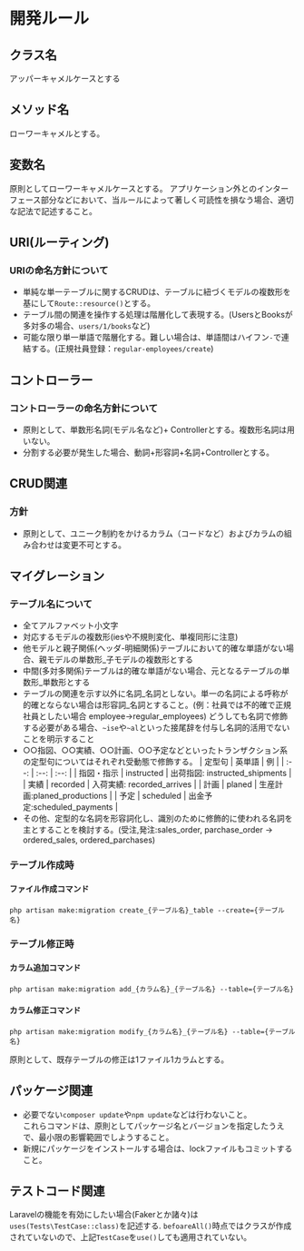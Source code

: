 # 開発ルール

## クラス名

アッパーキャメルケースとする

## メソッド名

ローワーキャメルとする。

## 変数名

原則としてローワーキャメルケースとする。
アプリケーション外とのインターフェース部分などにおいて、当ルールによって著しく可読性を損なう場合、適切な記法で記述すること。

## URI(ルーティング)

### URIの命名方針について

+ 単純な単一テーブルに関するCRUDは、テーブルに紐づくモデルの複数形を基にして`Route::resource()`とする。
+ テーブル間の関連を操作する処理は階層化して表現する。(UsersとBooksが多対多の場合、`users/1/books`など)
+ 可能な限り単一単語で階層化する。難しい場合は、単語間はハイフン`-`で連結する。(正規社員登録：`regular-employees/create`)

## コントローラー

### コントローラーの命名方針について

+ 原則として、単数形名詞(モデル名など)+ Controllerとする。複数形名詞は用いない。
+ 分割する必要が発生した場合、動詞+形容詞+名詞+Controllerとする。

## CRUD関連

### 方針

+ 原則として、ユニーク制約をかけるカラム（コードなど）およびカラムの組み合わせは変更不可とする。

## マイグレーション

### テーブル名について

+ 全てアルファベット小文字
+ 対応するモデルの複数形(iesや不規則変化、単複同形に注意)
+ 他モデルと親子関係(ヘッダ-明細関係)テーブルにおいて的確な単語がない場合、親モデルの単数形_子モデルの複数形とする
+ 中間(多対多関係)テーブルは的確な単語がない場合、元となるテーブルの単数形_単数形とする
+ テーブルの関連を示す以外に名詞_名詞としない。単一の名詞による呼称が的確とならない場合は形容詞_名詞とすること。(例：社員では不的確で正規社員としたい場合 employee→regular_employees) どうしても名詞で修飾する必要がある場合、`~ise`や`~al`といった接尾辞を付与し名詞的活用でないことを明示すること
+ ○○指図、○○実績、○○計画、○○予定などといったトランザクション系の定型句についてはそれぞれ受動態で修飾する。
    | 定型句 | 英単語 | 例 |
    | :--: | :--: | :--: |
    | 指図・指示 | instructed | 出荷指図: instructed_shipments |
    | 実績 | recorded | 入荷実績: recorded_arrives |
    | 計画 | planed | 生産計画:planed_productions |
    | 予定 | scheduled | 出金予定:scheduled_payments |
+ その他、定型的な名詞を形容詞化し、識別のために修飾的に使われる名詞を主とすることを検討する。(受注,発注:sales_order, parchase_order → ordered_sales, ordered_parchases)

### テーブル作成時

#### ファイル作成コマンド

```shell
php artisan make:migration create_{テーブル名}_table --create={テーブル名}
```

### テーブル修正時

#### カラム追加コマンド

```shell
php artisan make:migration add_{カラム名}_{テーブル名} --table={テーブル名}
```

#### カラム修正コマンド

```shell
php artisan make:migration modify_{カラム名}_{テーブル名} --table={テーブル名}
```

原則として、既存テーブルの修正は1ファイル1カラムとする。

## パッケージ関連

+ 必要でない`composer update`や`npm update`などは行わないこと。  
これらコマンドは、原則としてパッケージ名とバージョンを指定したうえで、最小限の影響範囲でしようすること。  
+ 新規にパッケージをインストールする場合は、lockファイルもコミットすること。

## テストコード関連

Laravelの機能を有効にしたい場合(Fakerとか諸々)は`uses(Tests\TestCase::class)`を記述する.
`befoareAll()`時点ではクラスが作成されていないので、上記`TestCase`を`use()`しても適用されていない。
